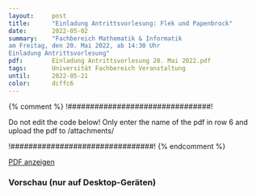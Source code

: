 ```yaml
---
layout:     post
title:      "Einladung Antrittsvorlesung: Flek und Papenbrock"
date:       2022-05-02
summary:    "Fachbereich Mathematik & Informatik
am Freitag, den 20. Mai 2022, ab 14:30 Uhr
Einladung Antrittsvorlesung"
pdf:        Einladung Antrittsvorlesung 20. Mai 2022.pdf
tags:       Universität Fachbereich Veranstaltung
until:		2022-05-21
color:      dcffc6
---
```


{% comment %}
!################################!

Do not edit the code below! Only enter the name of the pdf in row 6 and upload the pdf to /attachments/

!################################!
{% endcomment %}

<a class="btn btn-primary" href="{{ site.url }}/attachments/{{page.pdf}}">PDF anzeigen</a>

<h3>Vorschau (nur auf Desktop-Geräten)</h3>
<div class="d-none d-sm-block">
    <object data="{{ site.url }}/attachments/{{page.pdf}}" width="100%" height="1010" type='application/pdf'>
    </object>
</div>
